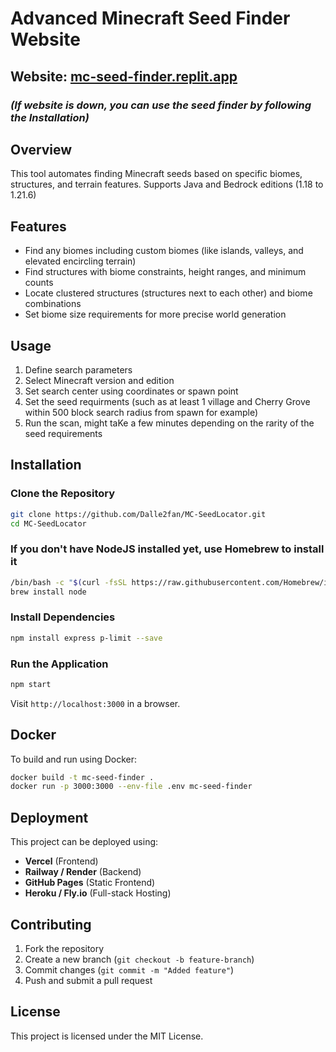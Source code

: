 # **Advanced Minecraft Seed Finder Website**  

## **Website:** [mc-seed-finder.replit.app](https://mc-seed-finder.replit.app/)  

### *(If website is down, you can use the seed finder by following the Installation)*

## **Overview**  
This tool automates finding Minecraft seeds based on specific biomes, structures, and terrain features. Supports Java and Bedrock editions (1.18 to 1.21.6)

## **Features**  
- Find any biomes including custom biomes (like islands, valleys, and elevated encircling terrain)
- Find structures with biome constraints, height ranges, and minimum counts  
- Locate clustered structures (structures next to each other) and biome combinations  
- Set biome size requirements for more precise world generation  

## **Usage**  
1. Define search parameters  
2. Select Minecraft version and edition  
3. Set search center using coordinates or spawn point
4. Set the seed requirments (such as at least 1 village and Cherry Grove within 500 block search radius from spawn for example)
6. Run the scan, might taKe a few minutes depending on the rarity of the seed requirements

## **Installation**  

### **Clone the Repository**  
```bash
git clone https://github.com/Dalle2fan/MC-SeedLocator.git
cd MC-SeedLocator
```

### **If you don't have NodeJS installed yet, use Homebrew to install it**
```bash
/bin/bash -c "$(curl -fsSL https://raw.githubusercontent.com/Homebrew/install/HEAD/install.sh)"
brew install node
```

### **Install Dependencies**  
```bash
npm install express p-limit --save
```

### **Run the Application**  
```bash
npm start
```
Visit `http://localhost:3000` in a browser.  

## **Docker**  
To build and run using Docker:  
```bash
docker build -t mc-seed-finder .
docker run -p 3000:3000 --env-file .env mc-seed-finder
```

## **Deployment**  
This project can be deployed using:  
- **Vercel** (Frontend)  
- **Railway / Render** (Backend)  
- **GitHub Pages** (Static Frontend)  
- **Heroku / Fly.io** (Full-stack Hosting)  

## **Contributing**  
1. Fork the repository  
2. Create a new branch (`git checkout -b feature-branch`)  
3. Commit changes (`git commit -m "Added feature"`)  
4. Push and submit a pull request  

## **License**  
This project is licensed under the MIT License.
